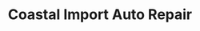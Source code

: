 ---
title: "Coastal Import Auto Repair"
url: /norfolk/coastal-import-auto-repair/
shop: car repair
---